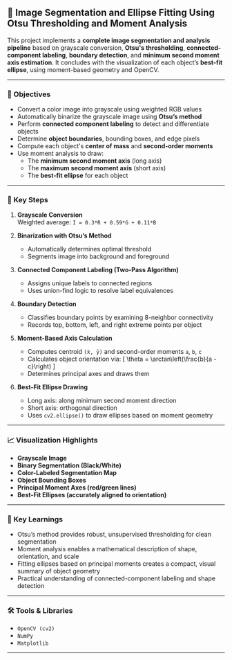 ## 🧠 Image Segmentation and Ellipse Fitting Using Otsu Thresholding and Moment Analysis

This project implements a **complete image segmentation and analysis pipeline** based on grayscale conversion, **Otsu's thresholding**, **connected-component labeling**, **boundary detection**, and **minimum second moment axis estimation**. It concludes with the visualization of each object’s **best-fit ellipse**, using moment-based geometry and OpenCV.

---

### 🎯 Objectives

- Convert a color image into grayscale using weighted RGB values  
- Automatically binarize the grayscale image using **Otsu’s method**
- Perform **connected component labeling** to detect and differentiate objects
- Determine **object boundaries**, bounding boxes, and edge pixels
- Compute each object's **center of mass** and **second-order moments**
- Use moment analysis to draw:
  - The **minimum second moment axis** (long axis)
  - The **maximum second moment axis** (short axis)
  - The **best-fit ellipse** for each object

---

### 🧪 Key Steps

1. **Grayscale Conversion**  
   Weighted average: `I = 0.3*R + 0.59*G + 0.11*B`

2. **Binarization with Otsu’s Method**  
   - Automatically determines optimal threshold
   - Segments image into background and foreground

3. **Connected Component Labeling (Two-Pass Algorithm)**  
   - Assigns unique labels to connected regions
   - Uses union-find logic to resolve label equivalences

4. **Boundary Detection**  
   - Classifies boundary points by examining 8-neighbor connectivity
   - Records top, bottom, left, and right extreme points per object

5. **Moment-Based Axis Calculation**  
   - Computes centroid `(x̄, ȳ)` and second-order moments `a`, `b`, `c`
   - Calculates object orientation via:
     \[
     \theta = \arctan\left(\frac{b}{a - c}\right)
     \]
   - Determines principal axes and draws them

6. **Best-Fit Ellipse Drawing**  
   - Long axis: along minimum second moment direction  
   - Short axis: orthogonal direction  
   - Uses `cv2.ellipse()` to draw ellipses based on moment geometry

---

### 📈 Visualization Highlights

- **Grayscale Image**
- **Binary Segmentation (Black/White)**
- **Color-Labeled Segmentation Map**
- **Object Bounding Boxes**
- **Principal Moment Axes (red/green lines)**
- **Best-Fit Ellipses (accurately aligned to orientation)**

---

### 📌 Key Learnings

- Otsu’s method provides robust, unsupervised thresholding for clean segmentation
- Moment analysis enables a mathematical description of shape, orientation, and scale
- Fitting ellipses based on principal moments creates a compact, visual summary of object geometry
- Practical understanding of connected-component labeling and shape detection

---

### 🛠️ Tools & Libraries

- `OpenCV (cv2)`
- `NumPy`
- `Matplotlib`

---
